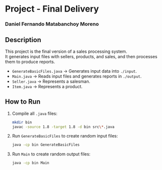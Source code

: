 # Project - Final Delivery
### Daniel Fernando Matabanchoy Moreno
## Description
This project is the final version of a sales processing system.  
It generates input files with sellers, products, and sales, and then processes them to produce reports.

- `GenerateBasicFiles.java` → Generates input data into `./input`.
- `Main.java` → Reads input files and generates reports in `./output`.
- `Seller.java` → Represents a salesman.
- `Item.java` → Represents a product.

## How to Run
1. Compile all `.java` files:
   ```bash
   mkdir bin
   javac -source 1.8 -target 1.8 -d bin src\*.java
   ```
2. Run `GenerateBasicFiles` to create random input files:
   ```bash
   java -cp bin GenerateBasicFiles
   ```
3. Run `Main` to create random output files:
   ```bash
   java -cp bin Main
   ```
